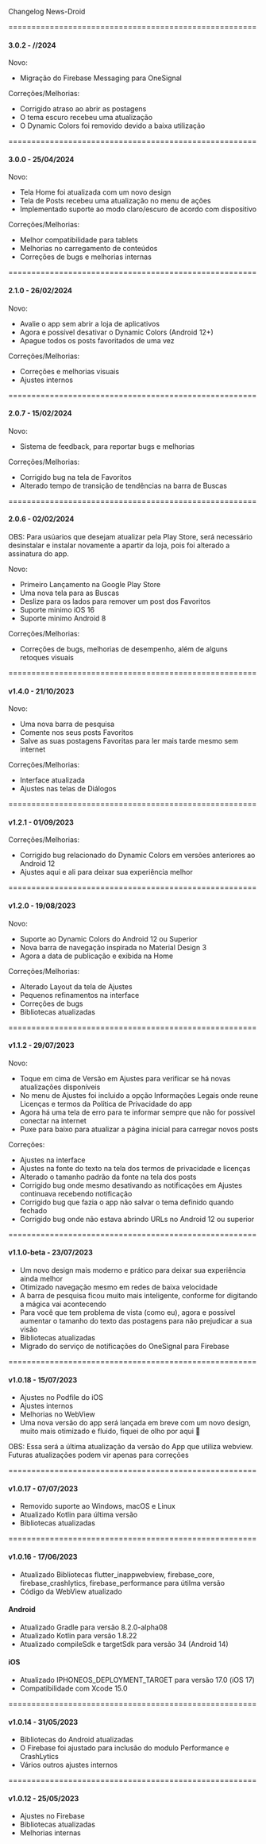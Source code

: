 Changelog News-Droid

======================================================
#### 3.0.2 - **/**/2024
Novo:
- Migração do Firebase Messaging para OneSignal

Correções/Melhorias:
- Corrigido atraso ao abrir as postagens
- O tema escuro recebeu uma atualização
- O Dynamic Colors foi removido devido a baixa utilização

======================================================
#### 3.0.0 - 25/04/2024
Novo:
- Tela Home foi atualizada com um novo design
- Tela de Posts recebeu uma atualização no menu de ações
- Implementado suporte ao modo claro/escuro de acordo com dispositivo

Correções/Melhorias:
- Melhor compatibilidade para tablets
- Melhorias no carregamento de conteúdos
- Correções de bugs e melhorias internas

======================================================
#### 2.1.0 - 26/02/2024
Novo:
- Avalie o app sem abrir a loja de aplicativos
- Agora e possível desativar o Dynamic Colors (Android 12+)
- Apague todos os posts favoritados de uma vez

Correções/Melhorias:
- Correções e melhorias visuais
- Ajustes internos

======================================================
#### 2.0.7 - 15/02/2024
Novo:
- Sistema de feedback, para reportar bugs e melhorias

Correções/Melhorias:
- Corrigido bug na tela de Favoritos
- Alterado tempo de transição de tendências na barra de Buscas

======================================================
#### 2.0.6 - 02/02/2024
OBS: Para usúarios que desejam atualizar pela Play Store, será necessário desinstalar e instalar novamente a apartir da loja, pois foi alterado a assinatura do app.

Novo:
- Primeiro Lançamento na Google Play Store
- Uma nova tela para as Buscas
- Deslize para os lados para remover um post dos Favoritos
- Suporte minimo iOS 16
- Suporte minimo Android 8

Correções/Melhorias:
- Correções de bugs, melhorias de desempenho, além de alguns retoques visuais

======================================================
#### v1.4.0 - 21/10/2023
Novo:
- Uma nova barra de pesquisa 
- Comente nos seus posts Favoritos
- Salve as suas postagens Favoritas para ler mais tarde mesmo sem internet

Correções/Melhorias:
- Interface atualizada
- Ajustes nas telas de Diálogos

======================================================
#### v1.2.1 - 01/09/2023
Correções/Melhorias:
- Corrigido bug relacionado do Dynamic Colors em versões anteriores ao Android 12
- Ajustes aqui e ali para deixar sua experiência melhor

======================================================
#### v1.2.0 - 19/08/2023
Novo:
- Suporte ao Dynamic Colors do Android 12 ou Superior
- Nova barra de navegação inspirada no Material Design 3
- Agora a data de publicação e exibida na Home

Correções/Melhorias:
- Alterado Layout da tela de Ajustes
- Pequenos refinamentos na interface
- Correções de bugs
- Bibliotecas atualizadas

======================================================
#### v1.1.2 - 29/07/2023
Novo:
- Toque em cima de Versão em Ajustes para verificar se há novas atualizações disponíveis
- No menu de Ajustes foi incluido a opção Informações Legais onde reune Licenças e termos da Política de Privacidade do app
- Agora há uma tela de erro para te informar sempre que não for possível conectar na internet
- Puxe para baixo para atualizar a página inicial para carregar novos posts

Correções:
- Ajustes na interface
- Ajustes na fonte do texto na tela dos termos de privacidade e licenças
- Alterado o tamanho padrão da fonte na tela dos posts
- Corrigido bug onde mesmo desativando as notificações em Ajustes continuava recebendo notificação
- Corrigido bug que fazia o app não salvar o tema definido quando fechado
- Corrigido bug onde não estava abrindo URLs no Android 12 ou superior 

======================================================
#### v1.1.0-beta - 23/07/2023
- Um novo design mais moderno e prático para deixar sua experiência ainda melhor
- Otimizado navegação mesmo em redes de baixa velocidade
- A barra de pesquisa ficou muito mais inteligente, conforme for digitando a mágica vai acontecendo
- Para você que tem problema de vista (como eu), agora e possível aumentar o tamanho do texto das postagens para não prejudicar a sua visão
- Bibliotecas atualizadas
- Migrado do serviço de notificações do OneSignal para Firebase

======================================================
#### v1.0.18 - 15/07/2023
- Ajustes no Podfile do iOS
- Ajustes internos
- Melhorias no WebView
- Uma nova versão do app será lançada em breve com um novo design, muito mais otimizado e fluido, fiquei de olho por aqui 👀

OBS: Essa será a última atualização da versão do App que utiliza webview. Futuras atualizações podem vir apenas para correções

======================================================
#### v1.0.17 - 07/07/2023
- Removido suporte ao Windows, macOS e Linux
- Atualizado Kotlin para última versão
- Bibliotecas atualizadas

======================================================
#### v1.0.16 - 17/06/2023
- Atualizado Bibliotecas flutter_inappwebview, firebase_core, firebase_crashlytics, firebase_performance para útilma versão
- Código  da WebView atualizado

#### Android
- Atualizado Gradle para versão 8.2.0-alpha08
- Atualizado Kotlin para versão 1.8.22
- Atualizado compileSdk e targetSdk para versão 34 (Android 14)

#### iOS
- Atualizado IPHONEOS_DEPLOYMENT_TARGET para versão 17.0 (iOS 17)
- Compatibilidade com Xcode 15.0

======================================================
#### v1.0.14 - 31/05/2023
- Bibliotecas do Android atualizadas
- O Firebase foi ajustado para inclusão do modulo Performance e CrashLytics
- Vários outros ajustes internos

======================================================
#### v1.0.12 - 25/05/2023
- Ajustes no Firebase
- Bibliotecas atualizadas
- Melhorias internas